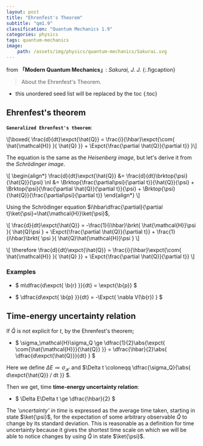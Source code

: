 ```yaml
---
layout: post
title: "Ehrenfest's Theorem"
subtitle: "qm1.9"
classification: "Quantum Mechanics 1.9"
categories: physics
tags: quantum-mechanics
image:
    path: /assets/img/physics/quantum-mechanics/Sakurai.svg
---
```


from **「Modern Quantum Mechanics」**: _Sakurai, J. J._
{:.figcaption}

> About the Ehrenfest's Theorem.

<!--more-->
* this unordered seed list will be replaced by the toc
{:toc}

## Ehrenfest's theorem

**`Generalized Ehrenfest's theorem`**:

\\[\boxed{  \frac{d}{dt}\expct{\hat{Q}} = \frac{i}{\hbar}\expct{\com{ \hat{\mathcal{H}} }{ \hat{Q} }} +
\Expct{\frac{\partial \hat{Q}}{\partial t}}  }\\]

The equation is the same as the _Heisenberg image_, but let's derive it from the _Schrödinger image_.

\\[ \begin{align\*}
\frac{d}{dt}\expct{\hat{Q}} &= \frac{d}{dt}\brktop{\psi}{\hat{Q}}{\psi} \nl
&= \Brktop{\frac{\partial\psi}{\partial t}}{\hat{Q}}{\psi} + \Brktop{\psi}{\frac{\partial \hat{Q}}{\partial t}}{\psi} + \Brktop{\psi}{\hat{Q}}{\frac{\partial\psi}{\partial t}}
\end{align\*} \\]

Using the Schrödinger equation $i\hbar\dfrac{\partial}{\partial t}\ket{\psi}=\hat{\mathcal{H}}\ket{\psi}$,

\\[ \frac{d}{dt}\expct{\hat{Q}} = -\frac{1}{i\hbar}\brkt{ \hat{\mathcal{H}}\psi }{ \hat{Q}\psi } + \Expct{\frac{\partial \hat{Q}}{\partial t}} + \frac{1}{i\hbar}\brkt{ \psi }{ \hat{Q}\hat{\mathcal{H}}\psi } \\]

\\[ \therefore \frac{d}{dt}\expct{\hat{Q}} = \frac{i}{\hbar}\expct{\com{ \hat{\mathcal{H}} }{ \hat{Q} }} +
\Expct{\frac{\partial \hat{Q}}{\partial t}} \\]

### Examples

* $ m\dfrac{d\expct{ \b{r} }}{dt} = \expct{\b{p}} $

* $ \dfrac{d\expct{ \b{p} }}{dt} = -\Expct{ \nabla V(\b{r}) } $


## Time-energy uncertainty relation

If $\hat{Q}$ is not explicit for $t$, by the Ehrenfest's theorem; 

* $ \sigma_\mathcal{H}\sigma_Q \ge \dfrac{1}{2}\abs{\expct{ \com{\hat{\mathcal{H}}}{\hat{Q}} }} =
\dfrac{\hbar}{2}\abs{ \dfrac{d\expct{\hat{Q}}}{dt} } $

Here we define $\Delta E \coloneqq \sigma_\mathcal{H}$ and $\Delta t \coloneqq \dfrac{\sigma_Q}{\abs{ d\expct{\hat{Q}} / dt }} $.

Then we get, time **time-energy uncertainty relation**: 
* $ \Delta E\Delta t \ge \dfrac{\hbar}{2} $

The _'uncertainty' in time_ is expressed as the average time taken, starting in state $\ket{\psi}$,
for the expectation of some arbitrary observable $\hat{Q}$ to change by its standard deviation.
This is reasonable as a definition for time uncertainty because it gives the shortest time scale
on which we will be able to notice changes by using $\hat{Q}$ in state $\ket{\psi}$.
